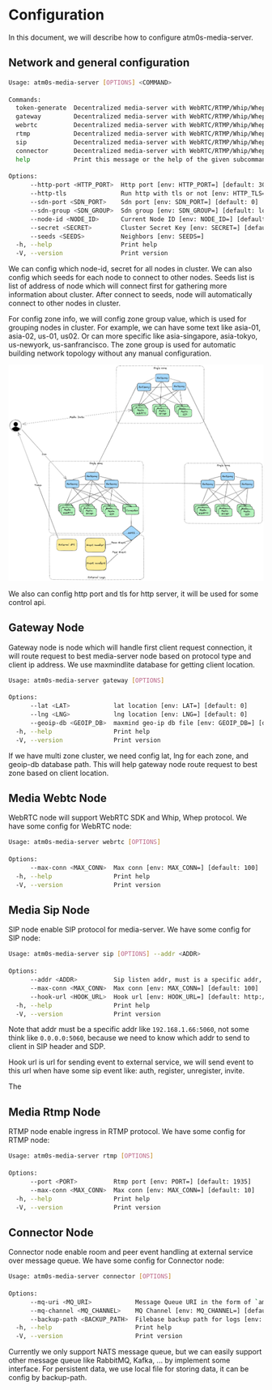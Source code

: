 # Configuration

In this document, we will describe how to configure atm0s-media-server.

## Network and general configuration

```bash
Usage: atm0s-media-server [OPTIONS] <COMMAND>

Commands:
  token-generate  Decentralized media-server with WebRTC/RTMP/Whip/Whep support
  gateway         Decentralized media-server with WebRTC/RTMP/Whip/Whep support
  webrtc          Decentralized media-server with WebRTC/RTMP/Whip/Whep support
  rtmp            Decentralized media-server with WebRTC/RTMP/Whip/Whep support
  sip             Decentralized media-server with WebRTC/RTMP/Whip/Whep support
  connector       Decentralized media-server with WebRTC/RTMP/Whip/Whep support
  help            Print this message or the help of the given subcommand(s)

Options:
      --http-port <HTTP_PORT>  Http port [env: HTTP_PORT=] [default: 3000]
      --http-tls               Run http with tls or not [env: HTTP_TLS=]
      --sdn-port <SDN_PORT>    Sdn port [env: SDN_PORT=] [default: 0]
      --sdn-group <SDN_GROUP>  Sdn group [env: SDN_GROUP=] [default: local]
      --node-id <NODE_ID>      Current Node ID [env: NODE_ID=] [default: 1]
      --secret <SECRET>        Cluster Secret Key [env: SECRET=] [default: insecure]
      --seeds <SEEDS>          Neighbors [env: SEEDS=]
  -h, --help                   Print help
  -V, --version                Print version
```

We can config which node-id, secret for all nodes in cluster. We can also config which seeds for each node to connect to other nodes. Seeds list is list of address of node which will connect first for gathering more information about cluster. After connect to seeds, node will automatically connect to other nodes in cluster.

For config zone info, we will config zone group value, which is used for grouping nodes in cluster. For example, we can have some text like asia-01, asia-02, us-01, us02. Or can more specific like asia-singapore, asia-tokyo, us-newyork, us-sanfrancisco. The zone group is used for automatic building network topology without any manual configuration.

![Multi zones](/docs/imgs/multi-zones.excalidraw.png)

We also can config http port and tls for http server, it will be used for some control api.

## Gateway Node

Gateway node is node which will handle first client request connection, it will route request to best media-server node based on protocol type and client ip address. We use maxmindlite database for getting client location.

```bash
Usage: atm0s-media-server gateway [OPTIONS]

Options:
      --lat <LAT>            lat location [env: LAT=] [default: 0]
      --lng <LNG>            lng location [env: LNG=] [default: 0]
      --geoip-db <GEOIP_DB>  maxmind geo-ip db file [env: GEOIP_DB=] [default: ./maxminddb-data/GeoLite2-City.mmdb]
  -h, --help                 Print help
  -V, --version              Print version
```

If we have multi zone cluster, we need config lat, lng for each zone, and geoip-db database path. This will help gateway node route request to best zone based on client location.

## Media Webtc Node

WebRTC node will support WebRTC SDK and Whip, Whep protocol. We have some config for WebRTC node:

```bash
Usage: atm0s-media-server webrtc [OPTIONS]

Options:
      --max-conn <MAX_CONN>  Max conn [env: MAX_CONN=] [default: 100]
  -h, --help                 Print help
  -V, --version              Print version
```

## Media Sip Node

SIP node enable SIP protocol for media-server. We have some config for SIP node:

```bash
Usage: atm0s-media-server sip [OPTIONS] --addr <ADDR>

Options:
      --addr <ADDR>          Sip listen addr, must is a specific addr, not 0.0.0.0 [env: ADDR=]
      --max-conn <MAX_CONN>  Max conn [env: MAX_CONN=] [default: 100]
      --hook-url <HOOK_URL>  Hook url [env: HOOK_URL=] [default: http://localhost:3000/hooks]
  -h, --help                 Print help
  -V, --version              Print version
```

Note that addr must be a specific addr like `192.168.1.66:5060`, not some think like `0.0.0.0:5060`, because we need to know which addr to send to client in SIP header and SDP.

Hook url is url for sending event to external service, we will send event to this url when have some sip event like: auth, register, unregister, invite.

The 

## Media Rtmp Node

RTMP node enable ingress in RTMP protocol. We have some config for RTMP node:

```bash
Usage: atm0s-media-server rtmp [OPTIONS]

Options:
      --port <PORT>          Rtmp port [env: PORT=] [default: 1935]
      --max-conn <MAX_CONN>  Max conn [env: MAX_CONN=] [default: 10]
  -h, --help                 Print help
  -V, --version              Print version
```

## Connector Node

Connector node enable room and peer event handling at external service over message queue. We have some config for Connector node:

```bash
Usage: atm0s-media-server connector [OPTIONS]

Options:
      --mq-uri <MQ_URI>            Message Queue URI in the form of `amqp://user:pass@host:port/vhost` [env: MQ_URI=] [default: nats://localhost:4222]
      --mq-channel <MQ_CHANNEL>    MQ Channel [env: MQ_CHANNEL=] [default: atm0s/event_log]
      --backup-path <BACKUP_PATH>  Filebase backup path for logs [env: BACKUP_PATH=] [default: .atm0s/data/connector-queue]
  -h, --help                       Print help
  -V, --version                    Print version
```

Currently we only support NATS message queue, but we can easily support other message queue like RabbitMQ, Kafka, ... by implement some interface. For persistent data, we use local file for storing data, it can be config by backup-path.